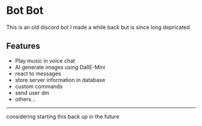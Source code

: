 # Bot Bot
This is an old discord bot I made a while back but is since long depricated
## Features
- Play music in voice chat
- AI generate images using DallE-Mini
- react to messages
- store server information in database
- custom commands
- send user dm
- others...
---
considering starting this back up in the future
